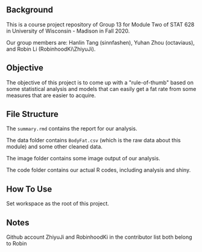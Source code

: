 ## Background

This is a course project repository of Group 13 for Module Two of STAT 628 in University of Wisconsin - Madison in Fall 2020.

Our group members are: Hanlin Tang (sinnfashen), Yuhan Zhou (octaviaus), and Robin Li (RobinhoodKi\ZhiyuJi).

## Objective

The objective of this project is to come up with a "rule-of-thumb" based on some statistical analysis and models that can easily get a fat rate from some measures that are easier to acquire.

## File Structure

The `summary.rmd` contains the report for our analysis.

The data folder contains `BodyFat.csv` (which is the raw data about this module) and some other cleaned data.

The image folder contains some image output of our analysis.

The code folder contains our actual R codes, including analysis and shiny.


## How To Use

Set workspace as the root of this project.

## Notes

Github account ZhiyuJi and RobinhoodKi in the contributor list both belong to Robin
